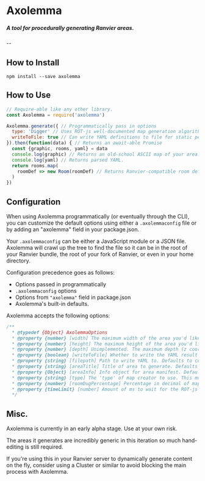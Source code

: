 Axolemma
========

##### A tool for procedurally generating Ranvier areas.

--

## How to Install

`npm install --save axolemma`

## How to Use

```javascript
// Require-able like any other library.
const Axolemma = require('axolemma')

Axolemma.generate({ // Programmatically pass in options
  type: 'Digger' // Uses ROT-js well-documented map generation algorithms.
  writeToFile: true // Can write YAML definitions to file for static persistence
}).then(function(data) { // Returns an await-able Promise
  const {graphic, rooms, yaml} = data
  console.log(graphic) // Returns an old-school ASCII map of your area.
  console.log(yaml) // Returns parsed YAML.
  return rooms.map(
    roomDef => new Room(roomDef) // Returns Ranvier-compatible room definitions.
  )
})
```

## Configuration

When using Axolemma programmatically (or eventually through the CLI), you can customize the default options using either a `.axolemmaconfig` file or by adding an "axolemma" field in your package.json.

Your `.axolemmaconfig` can be either a JavaScript module or a JSON file. Axolemma will crawl up the tree to find the file so it can be in the root of your Ranvier bundle, the root of your fork of Ranvier, or even in your home directory. 

Configuration precedence goes as follows:
* Options passed in programmatically
* `.axolemmaconfig` options
* Options from `"axolemma"` field in package.json
* Axolemma's built-in defaults.

Axolemma accepts the following options:
```javascript
/**
  * @typedef {Object} AxolemmaOptions
  * @property {number} [width] The maximum width of the area you'd like to generate (x coordinates). Defaults to 20.
  * @property {number} [height] The maximum height of the area you'd like to generate (y coordinates). Defaults to 20.
  * @property {number} [depth] Unimplemented. The maximum depth (z coordinates or floors) of the area you'd like to generate. Defaults to 0 (2D area).
  * @property {boolean} [writeToFile] Whether to write the YAML result to file or simply return the data. Defaults to false.
  * @property {string} [filepath] Path to write YAML to. Defaults to current working directory
  * @property {string} [areaTitle] Title of area to generate. Defaults to 'Generated Area'
  * @property {Object} [areaInfo] Info object for area manifest. Defaults to object with respawnInterval property set to 60.
  * @property {string} [type] The 'type' of map creator to use. This must be the name of a ROT-js Map constructor. Defaults to 'Uniform'.
  * @property {number} [roomDugPercentage] Percentage in decimal of map coordinates to be turned into rooms. Defaults to 0.25 (25%).
  * @property {timeLimit} [number] Amount of ms to wait for the ROT-js map generator algorithms to complete before giving up. Defaults to 60,000 (one minute).
  */
```

## Misc.

Axolemma is currently in an early alpha stage. Use at your own risk.

The areas it generates are incredibly generic in this iteration so much hand-editing is still required.

If you're using this in your Ranvier server to dynamically generate content on the fly, consider using a Cluster or similar to avoid blocking the main process with Axolemma.